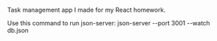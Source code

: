 Task management app I made for my React homework.

Use this command to run json-server: json-server --port 3001 --watch db.json
